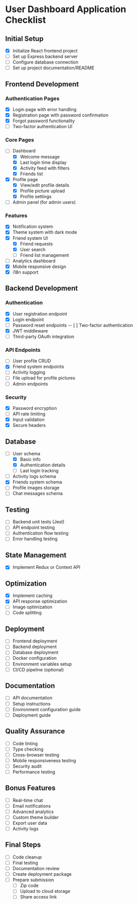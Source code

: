 # User Dashboard Application Checklist

## Initial Setup

- [x] Initialize React frontend project
- [ ] Set up Express backend server
- [ ] Configure database connection
- [ ] Set up project documentation/README

## Frontend Development

### Authentication Pages

- [x] Login page with error handling
- [x] Registration page with password confirmation
- [x] Forgot password functionality
- [ ] Two-factor authentication UI

### Core Pages

- [ ] Dashboard
  - [x] Welcome message
  - [x] Last login time display
  - [x] Activity feed with filters
  - [x] Friends list
- [x] Profile page
  - [x] View/edit profile details
  - [x] Profile picture upload
  - [x] Profile settings
- [ ] Admin panel (for admin users)

### Features

- [x] Notification system
- [x] Theme system with dark mode
- [x] Friend system UI
  - [x] Friend requests
  - [x] User search
  - [ ] Friend list management
- [ ] Analytics dashboard
- [x] Mobile responsive design
- [x] i18n support

## Backend Development

### Authentication

- [x] User registration endpoint
- [x] Login endpoint
- [ ] Password reset endpoints
      -- [ ] Two-factor authentication
- [x] JWT middleware
- [ ] Third-party OAuth integration

### API Endpoints

- [ ] User profile CRUD
- [x] Friend system endpoints
- [ ] Activity logging
- [ ] File upload for profile pictures
- [ ] Admin endpoints

### Security

- [x] Password encryption
- [ ] API rate limiting
- [x] Input validation
- [x] Secure headers

## Database

- [ ] User schema
  - [x] Basic info
  - [x] Authentication details
  - [ ] Last login tracking
- [ ] Activity logs schema
- [x] Friends system schema
- [ ] Profile images storage
- [ ] Chat messages schema

## Testing

- [ ] Backend unit tests (Jest)
- [ ] API endpoint testing
- [ ] Authentication flow testing
- [ ] Error handling testing

## State Management

- [x] Implement Redux or Context API

## Optimization

- [x] Implement caching
- [x] API response optimization
- [ ] Image optimization
- [ ] Code splitting

## Deployment

- [ ] Frontend deployment
- [ ] Backend deployment
- [ ] Database deployment
- [ ] Docker configuration
- [ ] Environment variables setup
- [ ] CI/CD pipeline (optional)

## Documentation

- [ ] API documentation
- [ ] Setup instructions
- [ ] Environment configuration guide
- [ ] Deployment guide

## Quality Assurance

- [ ] Code linting
- [ ] Type checking
- [ ] Cross-browser testing
- [ ] Mobile responsiveness testing
- [ ] Security audit
- [ ] Performance testing

## Bonus Features

- [ ] Real-time chat
- [ ] Email notifications
- [ ] Advanced analytics
- [ ] Custom theme builder
- [ ] Export user data
- [ ] Activity logs

## Final Steps

- [ ] Code cleanup
- [ ] Final testing
- [ ] Documentation review
- [ ] Create deployment package
- [ ] Prepare submission
  - [ ] Zip code
  - [ ] Upload to cloud storage
  - [ ] Share access link
